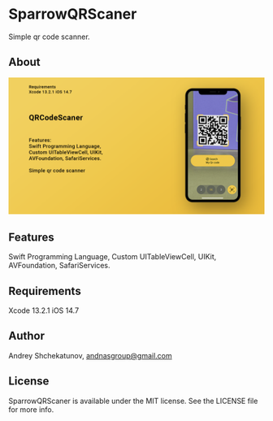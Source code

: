 # SparrowQRScaner

Simple qr code scanner.

## About

![alt text](https://github.com/AndNasPlay/SparrowQRScaner/blob/main/Img%20presentation/QRCodeScanerPresentation.png "screen")

## Features

Swift Programming Language, Custom UITableViewCell, UIKit, AVFoundation, SafariServices.

## Requirements

Xcode 13.2.1
iOS 14.7

## Author

Andrey Shchekatunov, <andnasgroup@gmail.com>

## License

SparrowQRScaner is available under the MIT license. See the LICENSE file for more info.
